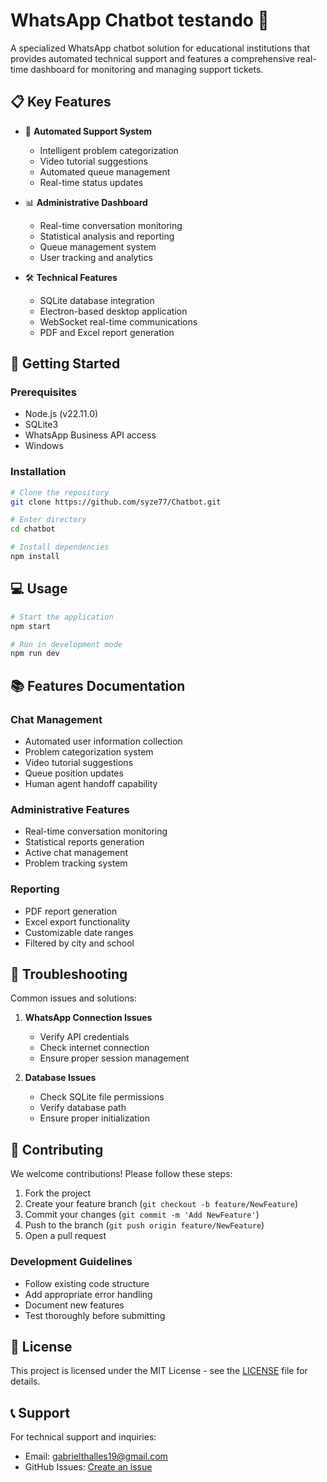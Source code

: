 # WhatsApp Chatbot testando 🤖

A specialized WhatsApp chatbot solution for educational institutions that provides automated technical support and features a comprehensive real-time dashboard for monitoring and managing support tickets.

## 📋 Key Features

- 🤖 **Automated Support System**
  - Intelligent problem categorization
  - Video tutorial suggestions
  - Automated queue management
  - Real-time status updates

- 📊 **Administrative Dashboard**
  - Real-time conversation monitoring
  - Statistical analysis and reporting
  - Queue management system
  - User tracking and analytics

- 🛠 **Technical Features**
  - SQLite database integration
  - Electron-based desktop application
  - WebSocket real-time communications
  - PDF and Excel report generation

## 🚀 Getting Started

### Prerequisites

- Node.js (v22.11.0)
- SQLite3
- WhatsApp Business API access
- Windows

### Installation

```bash
# Clone the repository
git clone https://github.com/syze77/Chatbot.git

# Enter directory
cd chatbot

# Install dependencies
npm install
```

## 💻 Usage

```bash
# Start the application
npm start

# Run in development mode
npm run dev
```

## 📚 Features Documentation

### Chat Management
- Automated user information collection
- Problem categorization system
- Video tutorial suggestions
- Queue position updates
- Human agent handoff capability

### Administrative Features
- Real-time conversation monitoring
- Statistical reports generation
- Active chat management
- Problem tracking system

### Reporting
- PDF report generation
- Excel export functionality
- Customizable date ranges
- Filtered by city and school

## 🔧 Troubleshooting

Common issues and solutions:

1. **WhatsApp Connection Issues**
   - Verify API credentials
   - Check internet connection
   - Ensure proper session management

2. **Database Issues**
   - Check SQLite file permissions
   - Verify database path
   - Ensure proper initialization

## 🤝 Contributing

We welcome contributions! Please follow these steps:

1. Fork the project
2. Create your feature branch (`git checkout -b feature/NewFeature`)
3. Commit your changes (`git commit -m 'Add NewFeature'`)
4. Push to the branch (`git push origin feature/NewFeature`)
5. Open a pull request

### Development Guidelines

- Follow existing code structure
- Add appropriate error handling
- Document new features
- Test thoroughly before submitting

## 📝 License

This project is licensed under the MIT License - see the [LICENSE](LICENSE) file for details.

## 📞 Support

For technical support and inquiries:
- Email: gabrielthalles19@gmail.com
- GitHub Issues: [Create an issue](https://github.com/syze77/Chatbot/issues)

